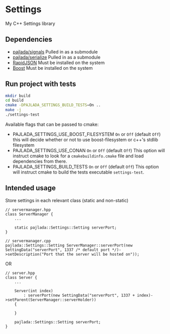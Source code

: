 # Settings

My C++ Settings library

## Dependencies

- [pajlada/signals](https://github.com/pajlada/signals)
  Pulled in as a submodule
- [pajlada/serialize](https://github.com/pajlada/serialize)
  Pulled in as a submodule
- [RapidJSON](http://rapidjson.org/)
  Must be installed on the system
- [Boost](https://www.boost.org/)
  Must be installed on the system

## Run project with tests

```sh
mkdir build
cd build
cmake -DPAJLADA_SETTINGS_BUILD_TESTS=On ..
make -j
./settings-test
```

Available flags that can be passed to cmake:

- PAJLADA_SETTINGS_USE_BOOST_FILESYSTEM `On` or `Off` (default `Off`)
  this will decide whether or not to use boost-filesystem or c++'s stdlib filesystem
- PAJLADA_SETTINGS_USE_CONAN `On` or `Off` (default `Off`)
  This option will instruct cmake to look for a `cmakebuildinfo.cmake` file and load dependencies from there.
- PAJLADA_SETTINGS_BUILD_TESTS `On` or `Off` (default `Off`)
  This option will instruct cmake to build the tests executable `settings-test`.

## Intended usage

Store settings in each relevant class (static and non-static)

```
// servermanager.hpp
class ServerManager {
    ...

    static pajlada::Settings::Setting serverPort;
}

// servermanager.cpp
pajlada::Settings::Setting ServerManager::serverPort(new SettingData("serverPort", 1337 /* default port */)->setDescription("Port that the server will be hosted on"));
```

OR

```
// server.hpp
class Server {
    ...

    Server(int index)
        : serverPort(new SettingData("serverPort", 1337 + index)->setParent(ServerManager::serverHolder))
    {

    }

    pajlada::Settings::Setting serverPort;
}
```
